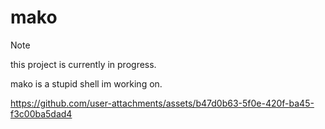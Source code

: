 # mako

> [!NOTE]
> this project is currently in progress.

mako is a stupid shell im working on.



https://github.com/user-attachments/assets/b47d0b63-5f0e-420f-ba45-f3c00ba5dad4

